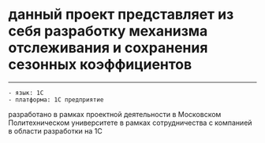 # данный проект представляет из себя разработку механизма отслеживания и сохранения сезонных коэффициентов
---
    - язык: 1С
    - платформа: 1С предприятие
 разработано в рамках проектной деятельности в Московском Политехническом университете в рамках сотрудничества с компанией в области разработки на 1С
